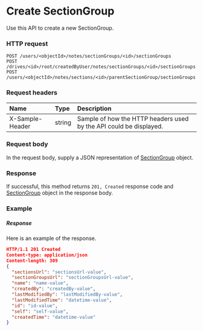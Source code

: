 # Create SectionGroup

Use this API to create a new SectionGroup.
### HTTP request
```http
POST /users/<objectId>/notes/sectionGroups/<id>/sectionGroups
POST /drives/<id>/root/createdByUser/notes/sectionGroups/<id>/sectionGroups
POST /users/<objectId>/notes/sections/<id>/parentSectionGroup/sectionGroups

```
### Request headers
| Name       | Type | Description|
|:---------------|:--------|:----------|
| X-Sample-Header  | string  | Sample of how the HTTP headers used by the API could be displayed.|

### Request body
In the request body, supply a JSON representation of [SectionGroup](../resources/sectiongroup.md) object.


### Response
If successful, this method returns `201, Created` response code and [SectionGroup](../resources/sectiongroup.md) object in the response body.

### Example
##### Response
Here is an example of the response.
```json
HTTP/1.1 201 Created
Content-type: application/json
Content-length: 309
{
  "sectionsUrl": "sectionsUrl-value",
  "sectionGroupsUrl": "sectionGroupsUrl-value",
  "name": "name-value",
  "createdBy": "createdBy-value",
  "lastModifiedBy": "lastModifiedBy-value",
  "lastModifiedTime": "datetime-value",
  "id": "id-value",
  "self": "self-value",
  "createdTime": "datetime-value"
}
```

<!-- uuid: 3b3a696c-382b-43a8-93a5-4c113ec357d8\n2015-10-09 15:15:46 UTC -->
